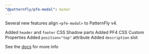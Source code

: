 ```yaml
---
"@patternfly/pfe-modal": minor
---
```


Several new features align `<pfe-modal>` to PatternFly v4.

Added `header` and `footer` CSS Shadow parts
Added PF4 CSS Custom Properties
Added `position="top"` attribute
Added `description` slot

See the [docs](https://patternflyelements.org/components/modal) for more info
